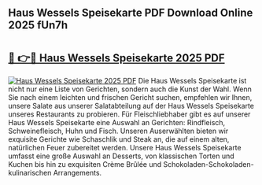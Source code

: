 ## Haus Wessels Speisekarte PDF Download Online 2025 fUn7h

# <h2><a href="http://gcaze9i.nevu.top/?p=Haus+Wessels+Speisekarte">🔗 👉🔴 Haus Wessels Speisekarte 2025 PDF</a></h2>

[![Haus Wessels Speisekarte 2025 PDF](https://i.imgur.com/dBaPXMq.png)](http://gcaze9i.nevu.top/?p=Haus+Wessels+Speisekarte)
Die Haus Wessels Speisekarte ist nicht nur eine Liste von Gerichten, sondern auch die Kunst der Wahl. Wenn Sie nach einem leichten und frischen Gericht suchen, empfehlen wir Ihnen, unsere Salate aus unserer Salatabteilung auf der Haus Wessels Speisekarte unseres Restaurants zu probieren. Für Fleischliebhaber gibt es auf unserer Haus Wessels Speisekarte eine Auswahl an Gerichten: Rindfleisch, Schweinefleisch, Huhn und Fisch. Unseren Auserwählten bieten wir exquisite Gerichte wie Schaschlik und Steak an, die auf einem alten, natürlichen Feuer zubereitet werden. Unsere Haus Wessels Speisekarte umfasst eine große Auswahl an Desserts, von klassischen Torten und Kuchen bis hin zu exquisiten Crème Brûlée und Schokoladen-Schokoladen-kulinarischen Arrangements.
